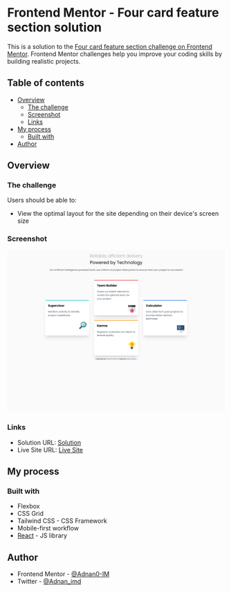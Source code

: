 # Frontend Mentor - Four card feature section solution

This is a solution to the [Four card feature section challenge on Frontend Mentor](https://www.frontendmentor.io/challenges/four-card-feature-section-weK1eFYK). Frontend Mentor challenges help you improve your coding skills by building realistic projects. 

## Table of contents

- [Overview](#overview)
  - [The challenge](#the-challenge)
  - [Screenshot](#screenshot)
  - [Links](#links)
- [My process](#my-process)
  - [Built with](#built-with)
- [Author](#author)

## Overview

### The challenge

Users should be able to:

- View the optimal layout for the site depending on their device's screen size

### Screenshot

![](./public/images/desktop.png)

### Links

- Solution URL: [Solution](https://github.com/Adnan0-IM/four-card-feature)
- Live Site URL: [Live Site](https://resonant-alfajores-3eeba7.netlify.app)

## My process

### Built with
- Flexbox
- CSS Grid
- Tailwind CSS - CSS Framework
- Mobile-first workflow
- [React](https://reactjs.org/) - JS library


## Author

- Frontend Mentor - [@Adnan0-IM](https://www.frontendmentor.io/profile/Adnan0-IM)
- Twitter - [@Adnan_imd](https://www.twitter.com/Adnan_imd)

